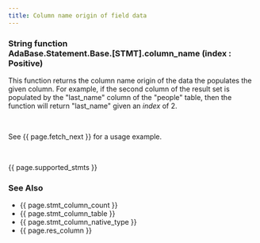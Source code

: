 ```yaml
---
title: Column name origin of field data
---
```


<div class="leftside">
<h3>String function<br/>
AdaBase.Statement.Base.[STMT].column_name (index : Positive)</h3>
<p>
This function returns the column name origin of the data the populates the
given column.  For example, if the second column of the result set
is populated by the "last_name" column of the "people" table, then
the function will return "last_name" given an <i>index</i> of 2.
</p>
<br/>
<p class="caption">See {{ page.fetch_next }} for a usage example.</p>
<br/>
<p>{{ page.supported_stmts }}</p>
</div>
<div class="sidenav">
  <h3>See Also</h3>
  <ul>
    <li>{{ page.stmt_column_count }}</li>
    <li>{{ page.stmt_column_table }}</li>
    <li>{{ page.stmt_column_native_type }}</li>
    <li>{{ page.res_column }}</li>
  </ul>
</div>
